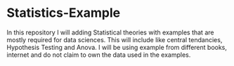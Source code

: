 # Statistics-Example
In this repository I will adding Statistical theories with examples that are mostly required for data sciences.
This will include like central tendancies, Hypothesis Testing and Anova.
I will be using example from different books, internet and do not claim to own the data used in the examples.

